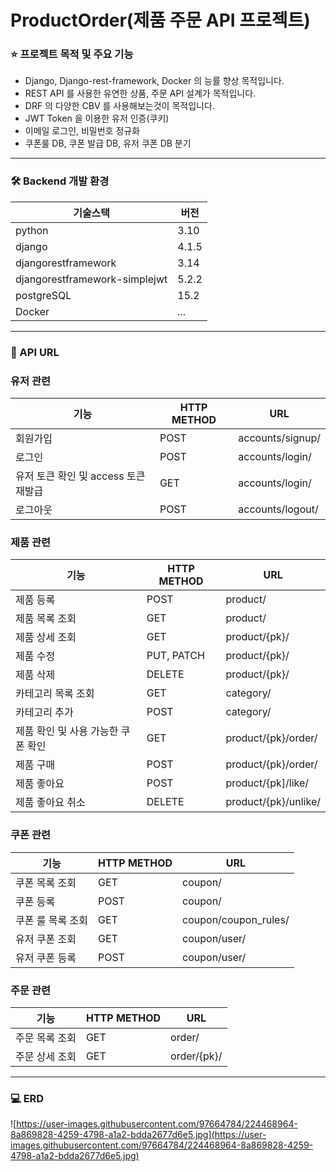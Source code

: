 # ProductOrder(제품 주문 API 프로젝트)

### :star: 프로젝트 목적 및 주요 기능

- Django, Django-rest-framework, Docker 의 능률 향상 목적입니다.
- REST API 를 사용한 유연한 상품, 주문 API 설계가 목적입니다.
- DRF 의 다양한 CBV 를 사용해보는것이 목적입니다.
- JWT Token 을 이용한 유저 인증(쿠키)
- 이메일 로그인, 비밀번호 정규화
- 쿠폰룰 DB, 쿠폰 발급 DB, 유저 쿠폰 DB 분기

<hr/>

### 🛠 Backend 개발 환경

| 기술스택 | 버전 |
| --- | --- |
| python | 3.10 |
| django | 4.1.5 |
| djangorestframework | 3.14 |
| djangorestframework-simplejwt | 5.2.2 |
| postgreSQL | 15.2 |
| Docker | ... |

<hr/>

### 👏 API URL

### 유저 관련

| 기능 | HTTP METHOD | URL |
| --- | --- | --- |
| 회원가입 | POST | accounts/signup/ |
| 로그인 | POST | accounts/login/ |
| 유저 토큰 확인 및 access 토큰 재발급 | GET | accounts/login/ |
| 로그아웃 | POST | accounts/logout/ |

### 제품 관련

| 기능 | HTTP METHOD | URL |
| --- | --- | --- |
| 제품 등록 | POST | product/ |
| 제품 목록 조회 | GET | product/ |
| 제품 상세 조회 | GET | product/{pk}/ |
| 제품 수정 | PUT, PATCH | product/{pk}/ |
| 제품 삭제 | DELETE | product/{pk}/ |
| 카테고리 목록 조회 | GET | category/ |
| 카테고리 추가 | POST | category/ |
| 제품 확인 및 사용 가능한 쿠폰 확인 | GET | product/{pk}/order/ |
| 제품 구매 | POST | product/{pk}/order/ |
| 제품 좋아요 | POST | product/{pk]/like/ |
| 제품 좋아요 취소 | DELETE | product/{pk}/unlike/ |

### 쿠폰 관련

| 기능 | HTTP METHOD | URL |
| --- | --- | --- |
| 쿠폰 목록 조회 | GET | coupon/ |
| 쿠폰 등록 | POST | coupon/ |
| 쿠폰 룰 목록 조회 | GET | coupon/coupon_rules/ |
| 유저 쿠폰 조회 | GET | coupon/user/ |
| 유저 쿠폰 등록 | POST | coupon/user/ |

### 주문 관련

| 기능 | HTTP METHOD | URL |
| --- | --- | --- |
| 주문 목록 조회 | GET | order/ |
| 주문 상세 조회 | GET | order/{pk}/ |

<hr/>

### :computer: ERD

![https://user-images.githubusercontent.com/97664784/224468964-8a869828-4259-4798-a1a2-bdda2677d6e5.jpg](https://user-images.githubusercontent.com/97664784/224468964-8a869828-4259-4798-a1a2-bdda2677d6e5.jpg)
